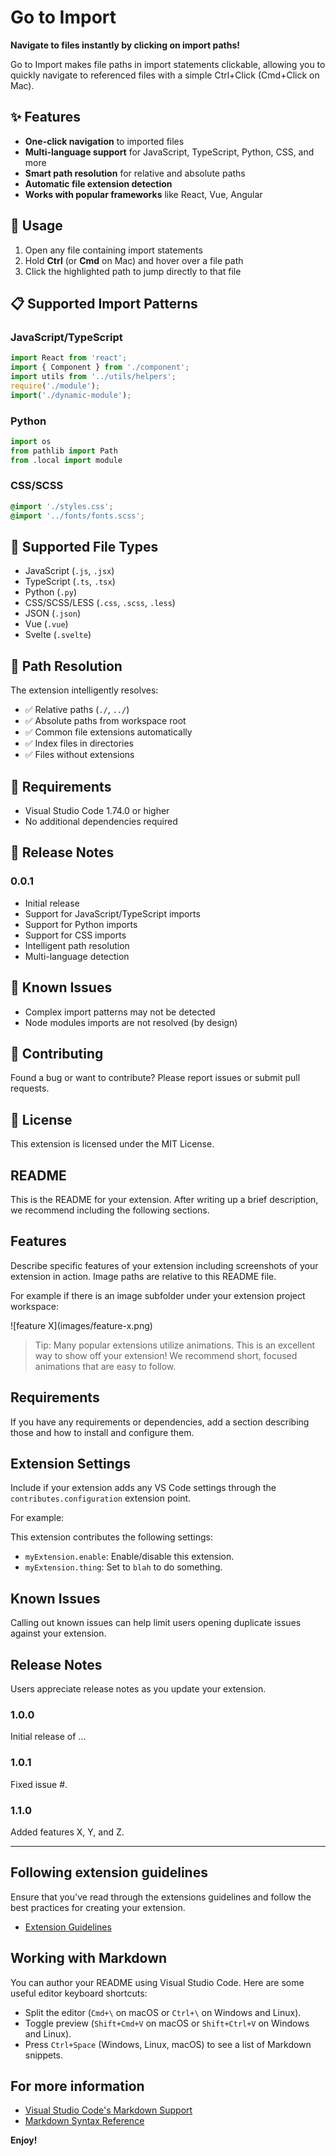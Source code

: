 # Go to Import

**Navigate to files instantly by clicking on import paths!**

Go to Import makes file paths in import statements clickable, allowing you to quickly navigate to referenced files with a simple Ctrl+Click (Cmd+Click on Mac).

## ✨ Features

- **One-click navigation** to imported files
- **Multi-language support** for JavaScript, TypeScript, Python, CSS, and more
- **Smart path resolution** for relative and absolute paths
- **Automatic file extension detection**
- **Works with popular frameworks** like React, Vue, Angular

## 🚀 Usage

1. Open any file containing import statements
2. Hold **Ctrl** (or **Cmd** on Mac) and hover over a file path
3. Click the highlighted path to jump directly to that file

## 📋 Supported Import Patterns

### JavaScript/TypeScript
```javascript
import React from 'react';
import { Component } from './component';
import utils from '../utils/helpers';
require('./module');
import('./dynamic-module');
```

### Python
```python
import os
from pathlib import Path
from .local import module
```

### CSS/SCSS
```css
@import './styles.css';
@import '../fonts/fonts.scss';
```

## 🔧 Supported File Types

- JavaScript (`.js`, `.jsx`)
- TypeScript (`.ts`, `.tsx`)
- Python (`.py`)
- CSS/SCSS/LESS (`.css`, `.scss`, `.less`)
- JSON (`.json`)
- Vue (`.vue`)
- Svelte (`.svelte`)

## 📁 Path Resolution

The extension intelligently resolves:
- ✅ Relative paths (`./`, `../`)
- ✅ Absolute paths from workspace root
- ✅ Common file extensions automatically
- ✅ Index files in directories
- ✅ Files without extensions

## 🎯 Requirements

- Visual Studio Code 1.74.0 or higher
- No additional dependencies required

## 📝 Release Notes

### 0.0.1

- Initial release
- Support for JavaScript/TypeScript imports
- Support for Python imports
- Support for CSS imports
- Intelligent path resolution
- Multi-language detection

## 🐛 Known Issues

- Complex import patterns may not be detected
- Node modules imports are not resolved (by design)

## 🤝 Contributing

Found a bug or want to contribute? Please report issues or submit pull requests.

## 📄 License

This extension is licensed under the MIT License.

## README

This is the README for your extension. After writing up a brief description, we recommend including the following sections.

## Features

Describe specific features of your extension including screenshots of your extension in action. Image paths are relative to this README file.

For example if there is an image subfolder under your extension project workspace:

\!\[feature X\]\(images/feature-x.png\)

> Tip: Many popular extensions utilize animations. This is an excellent way to show off your extension! We recommend short, focused animations that are easy to follow.

## Requirements

If you have any requirements or dependencies, add a section describing those and how to install and configure them.

## Extension Settings

Include if your extension adds any VS Code settings through the `contributes.configuration` extension point.

For example:

This extension contributes the following settings:

* `myExtension.enable`: Enable/disable this extension.
* `myExtension.thing`: Set to `blah` to do something.

## Known Issues

Calling out known issues can help limit users opening duplicate issues against your extension.

## Release Notes

Users appreciate release notes as you update your extension.

### 1.0.0

Initial release of ...

### 1.0.1

Fixed issue #.

### 1.1.0

Added features X, Y, and Z.

---

## Following extension guidelines

Ensure that you've read through the extensions guidelines and follow the best practices for creating your extension.

* [Extension Guidelines](https://code.visualstudio.com/api/references/extension-guidelines)

## Working with Markdown

You can author your README using Visual Studio Code. Here are some useful editor keyboard shortcuts:

* Split the editor (`Cmd+\` on macOS or `Ctrl+\` on Windows and Linux).
* Toggle preview (`Shift+Cmd+V` on macOS or `Shift+Ctrl+V` on Windows and Linux).
* Press `Ctrl+Space` (Windows, Linux, macOS) to see a list of Markdown snippets.

## For more information

* [Visual Studio Code's Markdown Support](http://code.visualstudio.com/docs/languages/markdown)
* [Markdown Syntax Reference](https://help.github.com/articles/markdown-basics/)

**Enjoy!**
